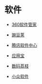 # 软件


<div id = "首"></div>
<script src = "../js/首.js"></script>


* [360软件管家](https://soft.360.cn/)
* [豌豆荚](https://m.wandoujia.com/)


* [腾讯软件中心](https://pc.qq.com/)
* [应用宝](https://sj.qq.com/)


* [数码荔枝](https://www.lizhi.io/)
* [小众软件](https://www.appinn.com//)
